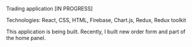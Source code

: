 Trading application [IN PROGRESS]

Technologies: React, CSS, HTML, Firebase, Chart.js, Redux, Redux toolkit

This application is being built. Recently, I built new order form and part of the home panel.
